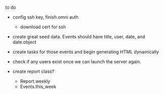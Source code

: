 to do
- config ssh key, finish omni auth
    - download cert for ssh 
- create great seed data. Events should have title, user, date, and date.object
- create tasks for those events and begin generating HTML dynamically


- check if any users exist once we can launch the server again. 
- create report class? 
    - Report.weekly
    - Events.this_week
    